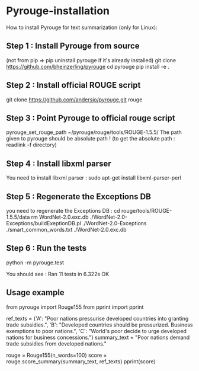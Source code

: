 # Pyrouge-installation
How to install Pyrouge for text summarization (only for Linux):

## Step 1 : Install Pyrouge from source 
(not from pip => pip uninstall pyrouge if it's already installed)
git clone https://github.com/bheinzerling/pyrouge
cd pyrouge
pip install -e .

## Step 2 : Install official ROUGE script
git clone https://github.com/andersjo/pyrouge.git rouge

## Step 3 : Point Pyrouge to official rouge script
pyrouge_set_rouge_path ~/pyrouge/rouge/tools/ROUGE-1.5.5/
The path given to pyrouge should be absolute path !
(to get the absolute path : readlink -f directory)

## Step 4 : Install libxml parser
You need to install libxml parser :
sudo apt-get install libxml-parser-perl

## Step 5 : Regenerate the Exceptions DB
you need to regenerate the Exceptions DB :
cd rouge/tools/ROUGE-1.5.5/data
rm WordNet-2.0.exc.db
./WordNet-2.0-Exceptions/buildExeptionDB.pl ./WordNet-2.0-Exceptions ./smart_common_words.txt ./WordNet-2.0.exc.db

## Step 6 : Run the tests
python -m pyrouge.test

You should see :
Ran 11 tests in 6.322s
OK


## Usage example
from pyrouge import Rouge155
from pprint import pprint

ref_texts = {'A': "Poor nations pressurise developed countries into granting trade subsidies.",
             'B': "Developed countries should be pressurized. Business exemptions to poor nations.",
             'C': "World's poor decide to urge developed nations for business concessions."}
summary_text = "Poor nations demand trade subsidies from developed nations."


rouge = Rouge155(n_words=100)
score = rouge.score_summary(summary_text, ref_texts)
pprint(score)
